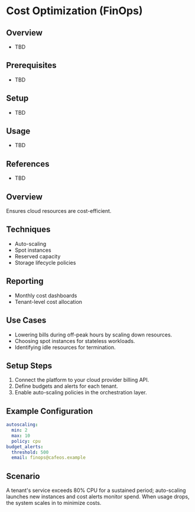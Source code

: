 # Cost Optimization (FinOps)

## Overview
- TBD

## Prerequisites
- TBD

## Setup
- TBD

## Usage
- TBD

## References
- TBD


## Overview
Ensures cloud resources are cost-efficient.

## Techniques
- Auto-scaling
- Spot instances
- Reserved capacity
- Storage lifecycle policies

## Reporting
- Monthly cost dashboards
- Tenant-level cost allocation

## Use Cases
- Lowering bills during off-peak hours by scaling down resources.
- Choosing spot instances for stateless workloads.
- Identifying idle resources for termination.

## Setup Steps
1. Connect the platform to your cloud provider billing API.
2. Define budgets and alerts for each tenant.
3. Enable auto-scaling policies in the orchestration layer.

## Example Configuration
```yaml
autoscaling:
  min: 2
  max: 10
  policy: cpu
budget_alerts:
  threshold: 500
  email: finops@cafeos.example
```

## Scenario
A tenant's service exceeds 80% CPU for a sustained period; auto-scaling launches new instances and cost alerts monitor spend.
When usage drops, the system scales in to minimize costs.
